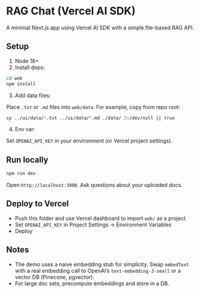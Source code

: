 # RAG Chat (Vercel AI SDK)

A minimal Next.js app using Vercel AI SDK with a simple file-based RAG API.

## Setup

1. Node 18+
2. Install deps:

```bash
cd web
npm install
```

3. Add data files:

Place `.txt` or `.md` files into `web/data`. For example, copy from repo root:

```bash
cp ../ui/data/*.txt ../ui/data/*.md ./data/ 2>/dev/null || true
```

4. Env var:

Set `OPENAI_API_KEY` in your environment (or Vercel project settings).

## Run locally

```bash
npm run dev
```

Open `http://localhost:3000`. Ask questions about your uploaded docs.

## Deploy to Vercel

- Push this folder and use Vercel dashboard to import `web/` as a project
- Set `OPENAI_API_KEY` in Project Settings → Environment Variables
- Deploy

## Notes

- The demo uses a naive embedding stub for simplicity. Swap `embedText` with a real embedding call to OpenAI’s `text-embedding-3-small` or a vector DB (Pinecone, pgvector).
- For large doc sets, precompute embeddings and store in a DB.
